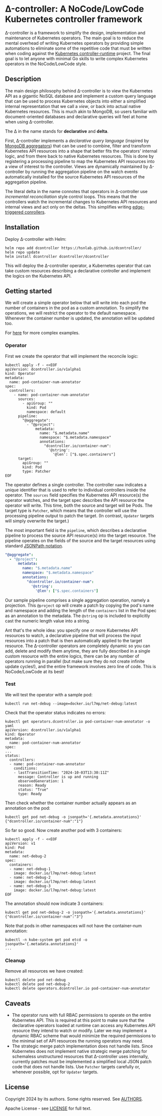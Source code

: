 <!-- [![Go Report Card](https://goreportcard.com/badge/sigs.k8s.io/controller-runtime)](https://goreportcard.com/report/sigs.k8s.io/controller-runtime) -->
<!-- [![godoc](https://pkg.go.dev/badge/sigs.k8s.io/controller-runtime)](https://pkg.go.dev/sigs.k8s.io/controller-runtime) -->

# Δ-controller: A NoCode/LowCode Kubernetes controller framework

Δ-controller is a framework to simplify the design, implementation and maintenance of Kubernetes
operators. The main goal is to reduce the mental overhead of writing Kubernetes operators by
providing simple automations to eliminate some of the repetitive code that must be written when
coding against the [Kubernetes
controller-runtime](https://github.com/kubernetes-sigs/controller-runtime) project. The final goal
is to let anyone with minimal Go skills to write complex Kubernetes operators in the NoCode/LowCode
style.

## Description

The main design philosophy behind Δ-controller is to view the Kubernetes API as a gigantic NoSQL
database and implement a custom query language that can be used to process Kubernetes objects into
either a simplified internal representation that we call a *view*, or back into actual native
Kubernetes resources. This is much akin to MongoDB, so users familiar with document-oriented
databases and declarative queries will feel at home when using Δ-controller.

The Δ in the name stands for **declarative** and **delta**.

First, Δ-controller implements a *declarative query language* (inspired by [MongoDB
aggregators](https://www.mongodb.com/docs/manual/core/aggregation-pipeline)) that can be used to
combine, filter and transform Kubernetes API resources into a shape that better fits the operators'
internal logic, and from there back to native Kubernetes resources.  This is done by registering a
processing pipeline to map the Kubernetes API resources into a view of interest to the
controller. Views are dynamically maintained by Δ-controller by running the aggregation pipeline on
the watch events automatically installed for the source Kubernetes API resources of the aggregation
pipeline.

The literal delta in the name connotes that operators in Δ-controller use *incremental
reconciliation* style control loops. This means that the controllers watch the incremental changes
to Kubernetes API resources and internal views and act only on the deltas. This simplifies writing
[edge-triggered
conrollers](https://hackernoon.com/level-triggering-and-reconciliation-in-kubernetes-1f17fe30333d).

## Installation

Deploy Δ-controller with Helm:

``` console
helm repo add dcontroller https://hsnlab.github.io/dcontroller/
helm repo update
helm install dcontroller dcontroller/dcontroller
```

This will deploy the Δ-controller operator, a Kubernetes operator that can take custom resources
describing a declarative controller and implement the logics on the Kubernetes API.

## Getting started

We will create a simple operator below that will write into each pod the number of containers in
the pod as a custom annotation. To simplify the operations, we will restrict the operator to the
default namespace. Whenever the container number is updated, the annotation will be updated too.

For [here](examples/) for more complex examples.

### Operator

First we create the operator that will implement the reconcile logic:

```console
kubectl apply -f - <<EOF
apiVersion: dcontroller.io/v1alpha1
kind: Operator
metadata:
  name: pod-container-num-annotator
spec:
  controllers:
    - name: pod-container-num-annotator
      sources:
        - apiGroup: ""
          kind: Pod
          namespace: default
      pipeline:
        "@aggregate":
          - "@project":
              metadata:
                name: "$.metadata.name"
                namespace: "$.metadata.namespace"
                annotations:
                  "dcontroller.io/container-num":
                    '@string':
                      '@len': ["$.spec.containers"]
      target:
        apiGroup: ""
        kind: Pod
        type: Patcher
EOF
```

The operator defines a single controller. The controller `name` indicates a unique identifier that
is used to refer to individual controllers inside the operator. The `sources` field specifies the
Kubernetes API resource(s) the operator watches, and the target spec describes the API resource the
operator will write. This time, both the source and target will be Pods. The target type is
`Patcher`, which means that the controller will use the processing pipeline output to patch the
target. (In contrast, `Updater` targets will simply overwrite the target.)

The most important field is the `pipeline`, which describes a declarative pipeline to process the
source API resource(s) into the target resource. The pipeline operates on the fields of the source
and the target resources using standard [JSONPath
notation](https://datatracker.ietf.org/doc/html/rfc9535).

```yaml
"@aggregate":
  - "@project":
      metadata:
        name: "$.metadata.name"
        namespace: "$.metadata.namespace"
        annotations:
          "dcontroller.io/container-num":
            '@string':
              '@len': ["$.spec.containers"]
```

Our sample pipeline comprises a single aggregation operation, namely a projection. This `@project`
op will create a patch by copying the pod's name and namespace and adding the length of the
`containers` list in the Pod spec as an annotation to the metadata. The `@string` op is included to
explicitly cast the numeric length value into a string.

Ant that's the whole idea: you specify one or more Kubernetes API resources to watch, a declarative
pipeline that will process the input resources into a patch that is then automatically applied to
the target resource. The Δ-controller operators are completely dynamic so you can add, delete and
modify them anytime, they are fully described in a single custom resource with the entire logics,
there can be any number of operators running in parallel (but make sure they do not create infinite
update cycles!), and the entire framework involves zero line of code. This is NoCode/LowCode at its
best!

### Test

We will test the operator with a sample pod:

```console
kubectl run net-debug --image=docker.io/l7mp/net-debug:latest
```

Check that the operator status indicates no errors:

```console
kubectl get operators.dcontroller.io pod-container-num-annotator -o yaml
apiVersion: dcontroller.io/v1alpha1
kind: Operator
metadata:
  name: pod-container-num-annotator
spec:
...
status:
  controllers:
  - name: pod-container-num-annotator
    conditions:
    - lastTransitionTime: "2024-10-03T13:30:11Z"
      message: Controller is up and running
      observedGeneration: 1
      reason: Ready
      status: "True"
      type: Ready
```

Then check whether the container number actually appears as an annotation on the pod:

```console
kubectl get pod net-debug -o jsonpath='{.metadata.annotations}'
{"dcontroller.io/container-num":"1"}
```

So far so good. Now create another pod with 3 containers:

```console
kubectl apply -f - <<EOF
apiVersion: v1
kind: Pod
metadata:
  name: net-debug-2
spec:
  containers:
  - name: net-debug-1
    image: docker.io/l7mp/net-debug:latest
  - name: net-debug-2
    image: docker.io/l7mp/net-debug:latest
  - name: net-debug-3
    image: docker.io/l7mp/net-debug:latest
EOF
```

The annotation should now indicate 3 containers:

```console
kubectl get pod net-debug-2 -o jsonpath='{.metadata.annotations}'
{"dcontroller.io/container-num":"3"}
```

Note that pods in other namespaces will not have the container-num annotation:

```console
kubectl -n kube-system get pod etcd -o jsonpath='{.metadata.annotations}'
...
```

### Cleanup

Remove all resources we have created:

```console
kubectl delete pod net-debug
kubectl delete pod net-debug-2
kubectl delete operators.dcontroller.io pod-container-num-annotator
```

<!-- ### Expressions -->

<!-- - Aggregations work on objects that are indexed on (.metadata.namespace, .metadata.name): all -->
<!--   objects at every stage of the aggregation must have valid .metadata. -->
<!-- - Operator arguments go into lists, optional for single-argument ops (like @len and @not).  -->
<!-- - No multi-dimensional lists: arrays our unpacked to the top level. -->

## Caveats

- The operator runs with full RBAC permissions to operate on the entire Kubernetes API. This is
  required at this point to make sure that the declarative operators loaded at runtime can access
  any Kubernetes API resource they intend to watch or modify. Later we may implement a dynamic RBAC
  scheme that would minimize the required permissions to the minimal set of API resources the
  running operators may need.
- The strategic merge patch implementation does not handle lists. Since Kubernetes does not
  implement native strategic merge patching for schemaless unstructured resources that Δ-controller
  uses internally, currently patches must be implemented a simplified local JSON patch code that
  does not handle lists. Use `Patcher` targets carefully or, whenever possible, opt for `Updater`
  targets.

## License

Copyright 2024 by its authors. Some rights reserved. See [AUTHORS](AUTHORS).

Apache License - see [LICENSE](LICENSE) for full text.

